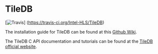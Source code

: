 # TileDB

[![Travis](https://img.shields.io/travis/Intel-HLS/TileDB.svg?maxAge=2592000)]
(https://travis-ci.org/Intel-HLS/TileDB)

The installation guide for TileDB can be found at this [Github
Wiki](https://github.com/Intel-HLS/TileDB/wiki).

The TileDB C API documentation and tutorials can be
found at the [TileDB official website](http://istc-bigdata.org/tiledb).
